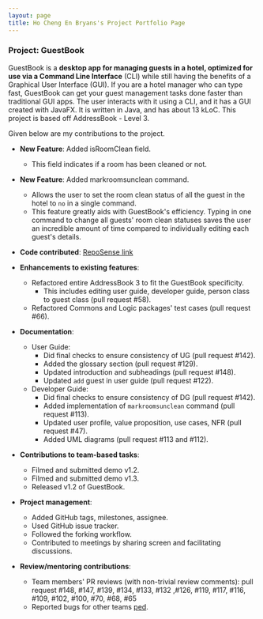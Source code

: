 ```yaml
---
layout: page
title: Ho Cheng En Bryans's Project Portfolio Page
---
```


### Project: GuestBook

GuestBook is a **desktop app for managing guests in a hotel,
optimized for use via a Command Line Interface** (CLI)
while still having the benefits of a Graphical User Interface (GUI).
If you are a hotel manager who can type fast, GuestBook can get your
guest management tasks done faster than traditional GUI apps.
The user interacts with it using a CLI, and it has a GUI created with JavaFX.
It is written in Java, and has about 13 kLoC.
This project is based off AddressBook - Level 3.

Given below are my contributions to the project.

* **New Feature**: Added isRoomClean field.
  * This field indicates if a room has been cleaned or not.


* **New Feature**: Added markroomsunclean command.
  * Allows the user to set the room clean status of all the guest in the hotel to `no` in a single command.
  * This feature greatly aids with GuestBook's efficiency. Typing in one command to change all guests' room
clean statuses saves the user an incredible amount of time compared to individually editing each guest's
details.


* **Code contributed**: [RepoSense link](https://nus-cs2103-ay2223s1.github.io/tp-dashboard/?search=&sort=groupTitle&sortWithin=title&timeframe=commit&mergegroup=&groupSelect=groupByRepos&breakdown=true&checkedFileTypes=docs~functional-code~test-code~other&since=2022-09-16&tabOpen=true&tabType=authorship&tabAuthor=bryanhce&tabRepo=AY2223S1-CS2103T-W16-1%2Ftp%5Bmaster%5D&authorshipIsMergeGroup=false&authorshipFileTypes=docs~functional-code~test-code&authorshipIsBinaryFileTypeChecked=false&authorshipIsIgnoredFilesChecked=false)


* **Enhancements to existing features**:
  * Refactored entire AddressBook 3 to fit the GuestBook specificity.
    * This includes editing user guide, developer guide, person class to guest class (pull request #58).
  * Refactored Commons and Logic packages' test cases (pull request #66).


* **Documentation**:
  * User Guide:
    * Did final checks to ensure consistency of UG (pull request #142).
    * Added the glossary section (pull request #129).
    * Updated introduction and subheadings (pull request #148).
    * Updated `add` guest in user guide (pull request #122).
  * Developer Guide:
    * Did final checks to ensure consistency of DG (pull request #142).
    * Added implementation of `markroomsunclean` command (pull request #113).
    * Updated user profile, value proposition, use cases, NFR (pull request #47).
    * Added UML diagrams (pull request #113 and #112).


* **Contributions to team-based tasks**:
  * Filmed and submitted demo v1.2.
  * Filmed and submitted demo v1.3.
  * Released v1.2 of GuestBook.


* **Project management**:
  * Added GitHub tags, milestones, assignee.
  * Used GitHub issue tracker.
  * Followed the forking workflow.
  * Contributed to meetings by sharing screen and facilitating discussions.


* **Review/mentoring contributions**:
  * Team members' PR reviews (with non-trivial review comments): pull request #148, #147, #139, #134, #133, #132
,#126, #119, #117, #116, #109, #102, #100, #70, #68, #65
  * Reported bugs for other teams [ped](https://github.com/bryanhce/ped).


